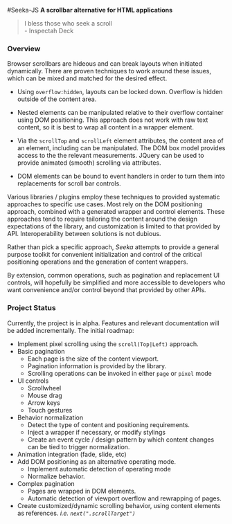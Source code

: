 #Seeka-JS
**A scrollbar alternative for HTML applications**

> I bless those who seek a scroll
> <br/> - Inspectah Deck

### Overview

Browser scrollbars are hideous and can break layouts when initiated dynamically.  There are proven techniques to work around these issues, which can be mixed and matched for the desired effect.

* Using `overflow:hidden`, layouts can be locked down.  Overflow is hidden outside of the content area.  

* Nested elements can be manipulated relative to their overflow container using DOM positioning.  This approach does not work with raw text content, so it is best to wrap all content in a wrapper element.

* Via the `scrollTop` and `scrollLeft` element attributes, the content area of an element, including  can be manipulated.  The DOM box model provides access to the the relevant measurements.  JQuery can be used to provide animated (smooth) scrolling via attributes.

* DOM elements can be bound to event handlers in order to turn them into replacements for scroll bar controls.

Various libraries / plugins employ these techniques to provided systematic approaches to specific use cases.  Most rely on the DOM positioning approach, combined with a generated wrapper and control elements.  These approaches tend to require tailoring the content around the design expectations of the library, and customization is limited to that provided by API.  Interoperability between solutions is not dubious.

Rather than pick a specific approach, *Seeka* attempts to provide a general purpose toolkit for convenient initialization and control of the critical positioning operations and the generation of content wrappers.  

By extension, common operations, such as pagination and replacement UI controls, will hopefully be simplified and more accessible to developers who want convenience and/or control beyond that provided by other APIs.

### Project Status

Currently, the project is in alpha.  Features and relevant documentation will be added incrementally.  The initial roadmap:

* Implement pixel scrolling using the `scroll(Top|Left)` approach.
* Basic pagination
  * Each page is the size of the content viewport.
  * Pagination information is provided by the library.
  * Scrolling operations can be invoked in either `page` or `pixel` mode
* UI controls
  * Scrollwheel
  * Mouse drag
  * Arrow keys
  * Touch gestures  
* Behavior normalization
  * Detect the type of content and positioning requirements.
  * Inject a wrapper if necessary, or modify stylings
  * Create an event cycle / design pattern by which content changes can be tied to trigger normalization.
* Animation integration (fade, slide, etc)
* Add DOM positioning as an alternative operating mode.
  * Implement automatic detection of operating mode
  * Normalize behavior.
* Complex pagination
  * Pages are wrapped in DOM elements.
  * Automatic detection of viewport overflow and rewrapping of pages.
* Create customized/dynamic scrolling behavior, using content elements as references. *i.e. `next(".scrollTarget")`*